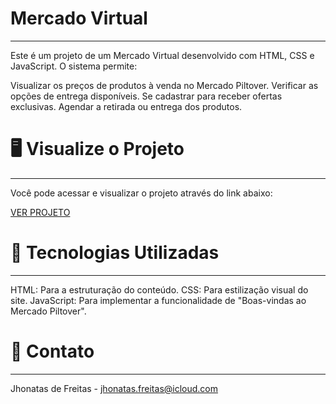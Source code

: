 # Mercado Virtual
---
Este é um projeto de um Mercado Virtual desenvolvido com HTML, CSS e JavaScript. O sistema permite:

Visualizar os preços de produtos à venda no Mercado Piltover.
Verificar as opções de entrega disponíveis.
Se cadastrar para receber ofertas exclusivas.
Agendar a retirada ou entrega dos produtos.

# 🖥️ Visualize o Projeto
---
Você pode acessar e visualizar o projeto através do link abaixo:

[VER PROJETO](https://jhonatas-de-freitas.github.io/Mercado-Virtual/)

# 🚀 Tecnologias Utilizadas
---
HTML: Para a estruturação do conteúdo.
CSS: Para estilização visual do site.
JavaScript: Para implementar a funcionalidade de "Boas-vindas ao Mercado Piltover".

# 📧 Contato
---
Jhonatas de Freitas - [jhonatas.freitas@icloud.com](mailto:jhonatas.freitas@icloud.com)

